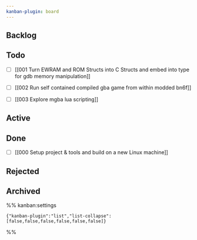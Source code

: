 ```yaml
---
kanban-plugin: board
---
```


## Backlog



## Todo

- [ ] [[001 Turn EWRAM and ROM Structs into C Structs and embed into type for gdb memory manipulation]]
- [ ] [[002 Run self contained compiled gba game from within modded bn6f]]
- [ ] [[003 Explore mgba lua scripting]]


## Active



## Done

- [ ] [[000 Setup project & tools and build on a new Linux machine]]


## Rejected



## Archived





%% kanban:settings
```
{"kanban-plugin":"list","list-collapse":[false,false,false,false,false,false]}
```
%%